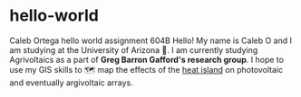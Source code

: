 # hello-world
Caleb Ortega hello world assignment 604B
Hello! My name is Caleb O and I am studying at the University of Arizona 🐻. I am currently studying Agrivoltaics as a part of **Greg Barron Gafford's research group**. I hope to use my GIS skills to 🗺️ map the effects of the [heat island](https://www.epa.gov/heatislands) on photovoltaic and eventually argivoltaic arrays.
